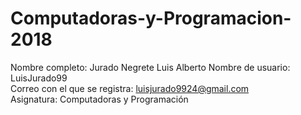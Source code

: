 # Computadoras-y-Programacion-2018
Nombre completo: Jurado Negrete Luis Alberto 
Nombre de usuario: LuisJurado99  
Correo con el que se registra: luisjurado9924@gmail.com  
Asignatura: Computadoras y Programación 
